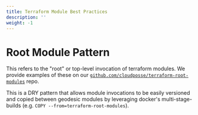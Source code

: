 ```yaml
---
title: Terraform Module Best Practices
description: ''
weight: -1
---
```


# Root Module Pattern

This refers to the "root" or top-level invocation of terraform modules. We provide examples of these on our [`github.com/cloudposse/terraform-root-modules`](https://github.com/cloudposse/terraform-root-modules) repo.

This is a DRY pattern that allows module invocations to be easily versioned and copied between geodesic modules by leveraging docker's multi-stage-builds (e.g. `COPY --from=terraform-root-modules`).
